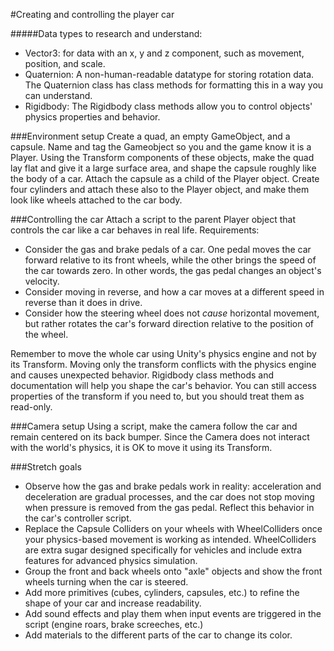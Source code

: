 #Creating and controlling the player car

#####Data types to research and understand:
- Vector3: for data with an x, y and z component, such as movement, position, and scale.
- Quaternion: A non-human-readable datatype for storing rotation data. The Quaternion class has class methods for formatting this in a way you can understand.
- Rigidbody: The Rigidbody class methods allow you to control objects' physics properties and behavior.

###Environment setup
Create a quad, an empty GameObject, and a capsule. Name and tag the Gameobject so you and the game know it is a Player. Using the Transform components of these objects, make the quad lay flat and give it a large surface area, and shape the capsule roughly like the body of a car. Attach the capsule as a child of the Player object. Create four cylinders and attach these also to the Player object, and make them look like wheels attached to the car body.

###Controlling the car
Attach a script to the parent Player object that controls the car like a car behaves in real life. Requirements:

- Consider the gas and brake pedals of a car. One pedal moves the car forward relative to its front wheels, while the other brings the speed of the car towards zero. In other words, the gas pedal changes an object's velocity.
- Consider moving in reverse, and how a car moves at a different speed in reverse than it does in drive.
- Consider how the steering wheel does not *cause* horizontal movement, but rather rotates the car's forward direction relative to the position of the wheel.

Remember to move the whole car using Unity's physics engine and not by its Transform. Moving only the transform conflicts with the physics engine and causes unexpected behavior. Rigidbody class methods and documentation will help you shape the car's behavior. You can still access properties of the transform if you need to, but you should treat them as read-only.

###Camera setup
Using a script, make the camera follow the car and remain centered on its back bumper. Since the Camera does not interact with the world's physics, it is OK to move it using its Transform.

###Stretch goals
- Observe how the gas and brake pedals work in reality: acceleration and deceleration are gradual processes, and the car does not stop moving when pressure is removed from the gas pedal. Reflect this behavior in the car's controller script.
- Replace the Capsule Colliders on your wheels with WheelColliders once your physics-based movement is working as intended. WheelColliders are extra sugar designed specifically for vehicles and include extra features for advanced physics simulation.
- Group the front and back wheels onto "axle" objects and show the front wheels turning when the car is steered.
- Add more primitives (cubes, cylinders, capsules, etc.) to refine the shape of your car and increase readability.
- Add sound effects and play them when input events are triggered in the script (engine roars, brake screeches, etc.)
- Add materials to the different parts of the car to change its color.